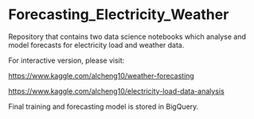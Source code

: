 # Forecasting_Electricity_Weather
Repository that contains two data science notebooks which analyse and model forecasts for electricity load and weather data.

For interactive version, please visit:

https://www.kaggle.com/alcheng10/weather-forecasting

https://www.kaggle.com/alcheng10/electricity-load-data-analysis

Final training and forecasting model is stored in BigQuery.
